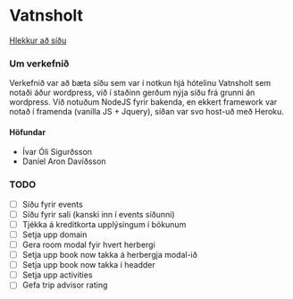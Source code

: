 # Vatnsholt
[Hlekkur að síðu](https://vatnsholt.herokuapp.com/)

### Um verkefnið
Verkefnið var að bæta síðu sem var í notkun hjá hótelinu Vatnsholt sem notaði áður wordpress, við í staðinn gerðum nýja síðu frá grunni án wordpress. Við notuðum NodeJS fyrir bakenda, en ekkert framework var notað í framenda (vanilla JS + Jquery), síðan var svo host-uð með Heroku.

#### Höfundar
- Ívar Óli Sigurðsson
- Daníel Aron Davíðsson

### TODO
- [ ] Síðu fyrir events
- [ ] Síðu fyrir sali (kanski inn í events síðunni)
- [ ] Tjékka á kreditkorta upplýsingum í bókunum
- [ ] Setja upp domain
- [ ] Gera room modal fyir hvert herbergi
- [ ] Setja upp book now takka á herbergja modal-ið
- [ ] Setja upp book now takka í headder
- [ ] Setja upp activities
- [ ] Gefa trip advisor rating
